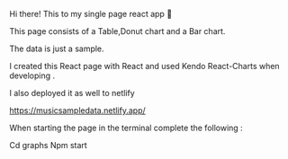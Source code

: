 Hi there! This to my single page react app 👋

This page consists of a Table,Donut chart and a Bar chart.

The data is just a sample.

I created this React page with React and used Kendo React-Charts when developing .

I also deployed it as well to netlify

https://musicsampledata.netlify.app/

When starting the page in the terminal complete the following :

Cd graphs Npm start
